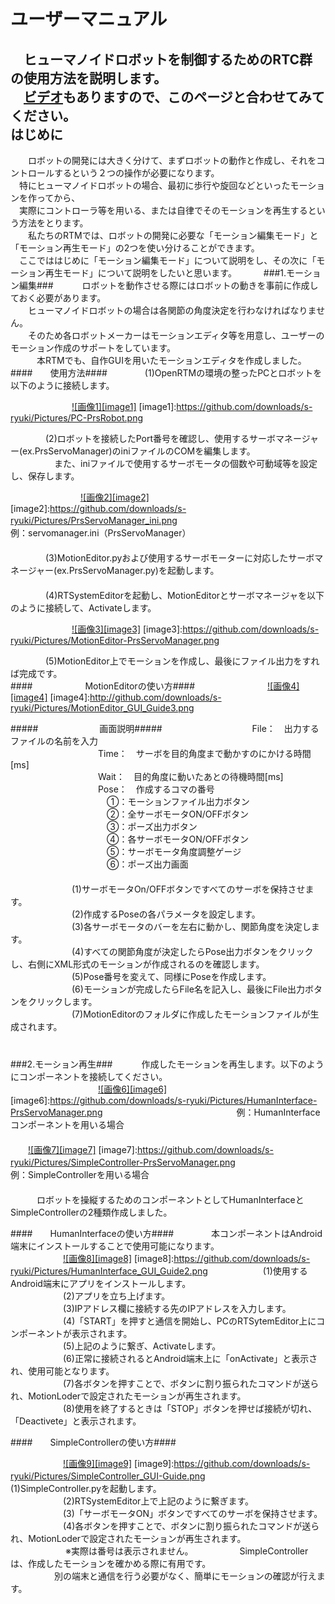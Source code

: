ユーザーマニュアル
==================
　ヒューマノイドロボットを制御するためのRTC群の使用方法を説明します。  
　[ビデオ](http://www.youtube.com/watch?v=yXy9orsTUWM)もありますので、このページと合わせてみてください。
　
　  
はじめに
--------
　　ロボットの開発には大きく分けて、まずロボットの動作と作成し、それをコントロールするという２つの操作が必要になります。  
　特にヒューマノイドロボットの場合、最初に歩行や旋回などといったモーションを作ってから、  
　実際にコントローラ等を用いる、または自律でそのモーションを再生するという方法をとります。  
　　私たちのRTMでは、ロボットの開発に必要な「モーション編集モード」と「モーション再生モード」の2つを使い分けることができます。  
　ここでははじめに「モーション編集モード」について説明をし、その次に「モーション再生モード」について説明をしたいと思います。　　
　
###1.モーション編集###
　　　ロボットを動作させる際にはロボットの動きを事前に作成しておく必要があります。  
　　ヒューマノイドロボットの場合は各関節の角度決定を行わなければなりません。  
　　そのため各ロボットメーカーはモーションエディタ等を用意し、ユーザーのモーション作成のサポートをしています。  
　　　本RTMでも、自作GUIを用いたモーションエディタを作成しました。  
####　　使用方法####
　　　　(1)OpenRTMの環境の整ったPCとロボットを以下のように接続します。  

　　　　　　　[![画像1][image1]](https://github.com/downloads/s-ryuki/Pictures/PC-PrsRobot.png)
[image1]:https://github.com/downloads/s-ryuki/Pictures/PC-PrsRobot.png

　　　　(2)ロボットを接続したPort番号を確認し、使用するサーボマネージャー(ex.PrsServoManager)のiniファイルのCOMを編集します。  
　　　　　また、iniファイルで使用するサーボモータの個数や可動域等を設定し、保存します。  

　　　　　　　　[![画像2][image2]](https://github.com/downloads/s-ryuki/Pictures/PrsServoManager_ini.png)
[image2]:https://github.com/downloads/s-ryuki/Pictures/PrsServoManager_ini.png
　　　　　　　　　　　　　　　　例：servomanager.ini（PrsServoManager）  
　  
　　　　(3)MotionEditor.pyおよび使用するサーボモーターに対応したサーボマネージャー(ex.PrsServoManager.py)を起動します。  
　  
　　　　(4)RTSystemEditorを起動し、MotionEditorとサーボマネージャを以下のように接続して、Activateします。  

　　　　　　　[![画像3][image3]](https://github.com/downloads/s-ryuki/Pictures/MotionEditor-PrsServoManager.png)
[image3]:https://github.com/downloads/s-ryuki/Pictures/MotionEditor-PrsServoManager.png

　　　　(5)MotionEditor上でモーションを作成し、最後にファイル出力をすれば完成です。  
####　　　　　　MotionEditorの使い方####
　　　　　　　　[![画像4][image4]](http://github.com/downloads/s-ryuki/Pictures/MotionEditor_GUI_Guide3.png)
[image4]:http://github.com/downloads/s-ryuki/Pictures/MotionEditor_GUI_Guide3.png

#####　　　　　　　画面説明#####
　　　　　　　　　　File：　出力するファイルの名前を入力  
　　　　　　　　　　Time：　サーボを目的角度まで動かすのにかける時間[ms]  
　　　　　　　　　　Wait：　目的角度に動いたあとの待機時間[ms]  
　　　　　　　　　　Pose：　作成するコマの番号  
　　　　　　　　　　　①：モーションファイル出力ボタン  
　　　　　　　　　　　②：全サーボモータON/OFFボタン  
　　　　　　　　　　　③：ポーズ出力ボタン  
　　　　　　　　　　　④：各サーボモータON/OFFボタン  
　　　　　　　　　　　⑤：サーボモータ角度調整ゲージ  
　　　　　　　　　　　⑥：ポーズ出力画面  
　  
　　　　　　　(1)サーボモータOn/OFFボタンですべてのサーボを保持させます。  
　　　　　　　(2)作成するPoseの各パラメータを設定します。  
　　　　　　　(3)各サーボモータのバーを左右に動かし、関節角度を決定します。  
　　　　　　　(4)すべての関節角度が決定したらPose出力ボタンをクリックし、右側にXML形式のモーションが作成されるのを確認します。  
　　　　　　　(5)Pose番号を変えて、同様にPoseを作成します。  
　　　　　　　(6)モーションが完成したらFile名を記入し、最後にFile出力ボタンをクリックします。  
　　　　　　　(7)MotionEditorのフォルダに作成したモーションファイルが生成されます。  
　  
　  
###2.モーション再生###
　　　作成したモーションを再生します。以下のようにコンポーネントを接続してください。   
　　　　　　　　　　[![画像6][image6]](https://github.com/downloads/s-ryuki/Pictures/HumanInterface-PrsServoManager.png)
[image6]:https://github.com/downloads/s-ryuki/Pictures/HumanInterface-PrsServoManager.png
　　　　　　　　　　　　　　　例：HumanInterfaceコンポーネントを用いる場合
　  
　  
　　[![画像7][image7]](https://github.com/downloads/s-ryuki/Pictures/SimpleController-PrsServoManager.png)
[image7]:https://github.com/downloads/s-ryuki/Pictures/SimpleController-PrsServoManager.png
　　　　　　　　　　　　　　　　　　　例：SimpleControllerを用いる場合
　  
　  
　　　ロボットを操縦するためのコンポーネントとしてHumanInterfaceとSimpleControllerの2種類作成しました。  

####　　HumanInterfaceの使い方####
　　　　本コンポーネントはAndroid端末にインストールすることで使用可能になります。  
　　　　　　[![画像8][image8]](https://github.com/downloads/s-ryuki/Pictures/HumanInterface_GUI_Guide2.png)
[image8]:https://github.com/downloads/s-ryuki/Pictures/HumanInterface_GUI_Guide2.png
　　　　　　(1)使用するAndroid端末にアプリをインストールします。  
　　　　　　(2)アプリを立ち上げます。  
　　　　　　(3)IPアドレス欄に接続する先のIPアドレスを入力します。  
　　　　　　(4)「START」を押すと通信を開始し、PCのRTSytemEditor上にコンポーネントが表示されます。  
　　　　　　(5)上記のように繋ぎ、Activateします。  
　　　　　　(6)正常に接続されるとAndroid端末上に「onActivate」と表示され、使用可能となります。  
　　　　　　(7)各ボタンを押すことで、ボタンに割り振られたコマンドが送られ、MotionLoderで設定されたモーションが再生されます。  
　　　　　　(8)使用を終了するときは「STOP」ボタンを押せば接続が切れ、「Deactivete」と表示されます。  
   
####　　SimpleControllerの使い方####

　　　　　　[![画像9][image9]](https://github.com/downloads/s-ryuki/Pictures/SimpleController_GUI-Guide.png)
[image9]:https://github.com/downloads/s-ryuki/Pictures/SimpleController_GUI-Guide.png
　　　　　　(1)SimpleController.pyを起動します。  
　　　　　　(2)RTSystemEditor上で上記のように繋ぎます。  
　　　　　　(3)「サーボモータON」ボタンですべてのサーボを保持させます。  
　　　　　　(4)各ボタンを押すことで、ボタンに割り振られたコマンドが送られ、MotionLoderで設定されたモーションが再生されます。  
　  　　　　　※実際は番号は表示されません。
　　　　　SimpleControllerは、作成したモーションを確かめる際に有用です。  
　　　　　別の端末と通信を行う必要がなく、簡単にモーションの確認が行えます。  
